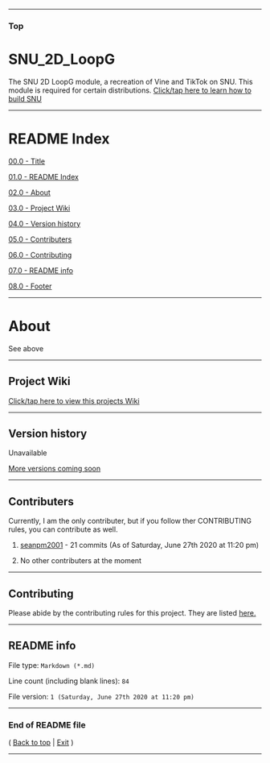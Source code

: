 
***

### Top

# SNU_2D_LoopG
The SNU 2D LoopG module, a recreation of Vine and TikTok on SNU. This module is required for certain distributions. [Click/tap here to learn how to build SNU](https://gist.github.com/seanpm2001/745564a46186888e829fdeb9cda584de)

***

# README Index

[00.0 - Title](#SNU_2D_LoopG)

[01.0 - README Index](#README-Index)

[02.0 - About](#About)

[03.0 - Project Wiki](#Project-Wiki)

[04.0 - Version history](#Version-history)

[05.0 - Contributers](#Contributers)

[06.0 - Contributing](#Contributing)

[07.0 - README info](#README-info)

[08.0 - Footer](#End-of-README-file)

***

# About

See above

***

## Project Wiki

[Click/tap here to view this projects Wiki](https://github.com/seanpm2001/SNU_2D_LoopG/Wiki/)

***

## Version history

Unavailable

[More versions coming soon](https://www.example.com/)

***

## Contributers

Currently, I am the only contributer, but if you follow ther CONTRIBUTING rules, you can contribute as well.

1. [seanpm2001](https://github.com/seanpm2001/) - 21 commits (As of Saturday, June 27th 2020 at 11:20 pm)

2. No other contributers at the moment

***

## Contributing

Please abide by the contributing rules for this project. They are listed [here.](https://github.com/seanpm2001/SNU_2D_LoopG/blob/master/CONTRIBUTING.md)

***

## README info

File type: `Markdown (*.md)`

Line count (including blank lines): `84`

File version: `1 (Saturday, June 27th 2020 at 11:20 pm)`

***

### End of README file

( [Back to top](#Top) | [Exit](https://github.com) )

***
